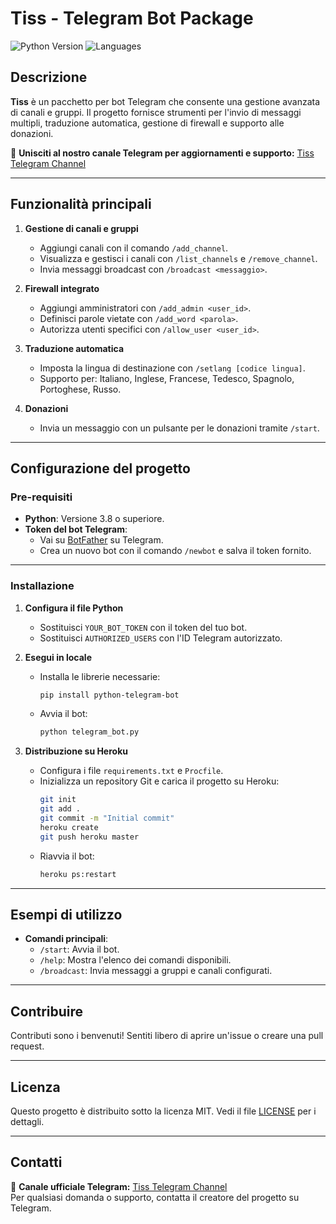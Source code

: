 # Tiss - Telegram Bot Package

![Python Version](https://img.shields.io/badge/python-3.8%2B-blue)
![Languages](https://img.shields.io/badge/Languages-ITA%2FENG%2FRUS-green)

## Descrizione

**Tiss** è un pacchetto per bot Telegram che consente una gestione avanzata di canali e gruppi. Il progetto fornisce strumenti per l'invio di messaggi multipli, traduzione automatica, gestione di firewall e supporto alle donazioni.

🌟 **Unisciti al nostro canale Telegram per aggiornamenti e supporto:** [Tiss Telegram Channel](https://t.me/tisstelegram)

---

## Funzionalità principali

1. **Gestione di canali e gruppi**  
   - Aggiungi canali con il comando `/add_channel`.
   - Visualizza e gestisci i canali con `/list_channels` e `/remove_channel`.
   - Invia messaggi broadcast con `/broadcast <messaggio>`.

2. **Firewall integrato**  
   - Aggiungi amministratori con `/add_admin <user_id>`.
   - Definisci parole vietate con `/add_word <parola>`.
   - Autorizza utenti specifici con `/allow_user <user_id>`.

3. **Traduzione automatica**  
   - Imposta la lingua di destinazione con `/setlang [codice lingua]`.
   - Supporto per: Italiano, Inglese, Francese, Tedesco, Spagnolo, Portoghese, Russo.

4. **Donazioni**  
   - Invia un messaggio con un pulsante per le donazioni tramite `/start`.

---

## Configurazione del progetto

### Pre-requisiti
- **Python**: Versione 3.8 o superiore.
- **Token del bot Telegram**:
  - Vai su [BotFather](https://t.me/BotFather) su Telegram.
  - Crea un nuovo bot con il comando `/newbot` e salva il token fornito.

---

### Installazione

1. **Configura il file Python**
   - Sostituisci `YOUR_BOT_TOKEN` con il token del tuo bot.
   - Sostituisci `AUTHORIZED_USERS` con l'ID Telegram autorizzato.

2. **Esegui in locale**  
   - Installa le librerie necessarie:  
     ```bash
     pip install python-telegram-bot
     ```
   - Avvia il bot:  
     ```bash
     python telegram_bot.py
     ```

3. **Distribuzione su Heroku**  
   - Configura i file `requirements.txt` e `Procfile`.
   - Inizializza un repository Git e carica il progetto su Heroku:
     ```bash
     git init
     git add .
     git commit -m "Initial commit"
     heroku create
     git push heroku master
     ```
   - Riavvia il bot:
     ```bash
     heroku ps:restart
     ```

---

## Esempi di utilizzo

- **Comandi principali**:
  - `/start`: Avvia il bot.
  - `/help`: Mostra l'elenco dei comandi disponibili.
  - `/broadcast`: Invia messaggi a gruppi e canali configurati.

---

## Contribuire

Contributi sono i benvenuti! Sentiti libero di aprire un'issue o creare una pull request.

---

## Licenza

Questo progetto è distribuito sotto la licenza MIT. Vedi il file [LICENSE](LICENSE) per i dettagli.

---

## Contatti

🌟 **Canale ufficiale Telegram:** [Tiss Telegram Channel](https://t.me/tisstelegram)  
Per qualsiasi domanda o supporto, contatta il creatore del progetto su Telegram.

